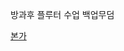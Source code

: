 방과후 플루터 수업 백업무덤

[본가](https://yuikanao12.notion.site/Rework-6517b2fc3c704706b3c3a9a94adc2024?pvs=4)
